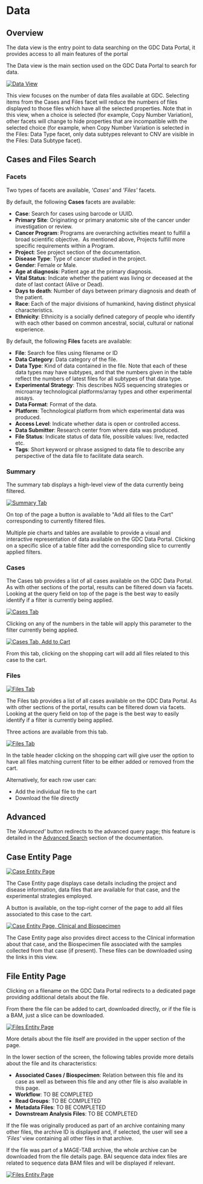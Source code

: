 # Data

## Overview

The data view is the entry point to data searching on the GDC Data Portal, it provides access to all main features of the portal

The Data view is the main section used on the GDC Data Portal to search for data.

[![Data View](images/gdc-data-portal-data-view.png)](images/gdc-data-portal-data-view.png "Click to see the full image.")

This view focuses on the number of data files available at GDC. Selecting items from the Cases and Files facet will reduce the numbers of files displayed to those files which have all the selected properties. Note that in this view, when a choice is selected (for example, Copy Number Variation), other facets will change to hide properties that are incompatible with the selected choice (for example, when Copy Number Variation is selected in the Files: Data Type facet, only data subtypes relevant to CNV are visible in the Files: Data Subtype facet).

## Cases and Files Search

### Facets
Two types of facets are available, _'Cases'_ and _'Files'_ facets.

By default, the following __Cases__ facets are available:

* __Case__: Search for cases using barcode or UUID.
* __Primary Site__: Originating or primary anatomic site of the cancer under investigation or review.
* __Cancer Program__: Programs are overarching activities meant to fulfill a broad scientific objective.  As mentioned above, Projects fulfill more specific requirements within a Program.
* __Project__: See project section of the documentation.
* __Disease Type__: Type of cancer studied in the project.
* __Gender__: Female or Male.
* __Age at diagnosis__: Patient age at the primary diagnosis.
* __Vital Status__: Indicate whether the patient was living or deceased at the date of last contact (Alive or Dead).
* __Days to death__: Number of days between primary diagnosis and death of the patient.
* __Race__: Each of the major divisions of humankind, having distinct physical characteristics.
* __Ethnicity__: Ethnicity is a socially defined category of people who identify with each other based on common ancestral, social, cultural or national experience.

By default, the following __Files__ facets are available:

* __File__: Search foe files using filename or ID
* __Data Category__: Data category of the file.
* __Data Type__: Kind of data contained in the file. Note that each of these data types may have subtypes, and that the numbers given in the table reflect the numbers of latest files for all subtypes of that data type.
* __Experimental Strategy__: This describes NGS sequencing strategies or microarray technological platforms/array types and other experimental assays.
* __Data Format__: Format of the data.
* __Platform__: Technological platform from which experimental data was produced.
* __Access Level__: Indicate whether data is open or controlled access.
* __Data Submitter__: Research center from where data was produced.
* __File Status__: Indicate status of data file, possible values: live, redacted etc.
* __Tags__: Short keyword or phrase assigned to data file to describe any perspective of the data file to facilitate data search.


### Summary

The summary tab displays a high-level view of the data currently being filtered.

[![Summary Tab](images/data-view-summary-tab.png)](images/data-view-summary-tab.png "Click to see the full image.")

On top of the page a button is available to "Add all files to the Cart" corresponding to currently filtered files.

Multiple pie charts and tables are available to provide a visual and interactive representation of data available on the GDC Data Portal.
Clicking on a specific slice of a table filter add the corresponding slice to currently applied filters.

### Cases

The Cases tab provides a list of all cases available on the GDC Data Portal. As with other sections of the portal, results can be filtered down via facets. Looking at the query field on top of the page is the best way to easily identify if a filter is currently being applied.

[![Cases Tab](images/gdc-data-portal-data-cases.png)](images/gdc-data-portal-data-cases.png "Click to see the full image.")

Clicking on any of the numbers in the table will apply this parameter to the filter currently being applied.

[![Cases Tab, Add to Cart](images/gdc-data-portal-data-case-add-cart.png)](images/gdc-data-portal-data-case-add-cart.png "Click to see the full image.")

From this tab, clicking on the shopping cart will add all files related to this case to the cart.

### Files

[![Files Tab](images/gdc-data-portal-data-files.png)](images/gdc-data-portal-data-files.png "Click to see the full image.")

The Files tab provides a list of all cases available on the GDC Data Portal. As with other sections of the portal, results can be filtered down via facets. Looking at the query field on top of the page is the best way to easily identify if a filter is currently being applied.

Three actions are available from this tab.

[![Files Tab](images/gdc-data-portal-data-files-add-cart.png)](images/gdc-data-portal-data-files-add-cart.png "Click to see the full image.")

In the table header clicking on the shopping cart will give user the option to have all files matching current filter to be either added or removed from the cart.

Alternatively, for each row user can:

* Add the individual file to the cart
* Download the file directly

## Advanced

The _'Advanced'_ button redirects to the advanced query page; this feature is detailed in the [Advanced Search](Advanced_Search.md) section of the documentation.

## Case Entity Page

[![Case Entity Page](images/gdc-data-portal-case-entity-page-header.png)](images/gdc-data-portal-case-entity-page-header.png "Click to see the full image.")

The Case Entity page displays case details including the project and disease information, data files that are available for that case, and the experimental strategies employed.

A button is available, on the top-right corner of the page to add all files associated to this case to the cart.

[![Case Entity Page, Clinical and Biospecimen](images/gdc-data-portal-case-entity-page-footer.png)](images/gdc-data-portal-case-entity-page-footer.png "Click to see the full image.")

The Case Entity page also provides direct access to the Clinical information about that case, and the Biospecimen file associated with the samples collected from that case (if present).  These files can be downloaded using the links in this view.

## File Entity Page

Clicking on a filename on the GDC Data Portal redirects to a dedicated page providing additional details about the file.

From there the file can be added to cart, downloaded directly, or if the file is a BAM, just a slice can be downloaded.

[![Files Entity Page](images/gdc-data-portal-files-entity-page.png)](images/gdc-data-portal-files-entity-page.png "Click to see the full image.")

More details about the file itself are provided in the upper section of the page.

In the lower section of the screen, the following tables provide more details about the file and its characteristics:

* __Associated Cases / Biospecimen__: Relation between this file and its case as well as between this file and any other file is also available in this page.
* __Workflow__: TO BE COMPLETED
* __Read Groups__: TO BE COMPLETED
* __Metadata Files__: TO BE COMPLETED
* __Downstream Analysis Files__: TO BE COMPLETED

If the file was originally produced as part of an archive containing many other files, the archive ID is displayed and, if selected, the user will see a _'Files'_ view containing all other files in that archive.

If the file was part of a MAGE-TAB archive, the whole archive can be downloaded from the file details page.  BAI sequence data index files are related to sequence data BAM files and will be displayed if relevant.

[![Files Entity Page](images/gdc-data-portal-files-entity-page-part2.png)](images/gdc-data-portal-files-entity-page-part2.png "Click to see the full image.")


